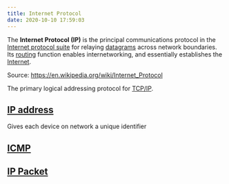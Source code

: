 ```yaml
---
title: Internet Protocol
date: 2020-10-10 17:59:03
---
```


The **Internet Protocol (IP)** is the principal communications protocol in the
[Internet protocol suite](20210615061915-internet-protocol-suite.md) for 
relaying [datagrams](20210615063550-datagram.md) across network 
boundaries. Its [routing](20201105130848-routing.md) function enables 
internetworking, and essentially
establishes the [Internet](20210615063848-internet.md). 

Source: https://en.wikipedia.org/wiki/Internet_Protocol

The primary logical addressing protocol for [TCP/IP](20201006074410-tcp-ip-model.md).

## [IP address](20201010180322-ip-address.md)

Gives each device on network a unique identifier

## [ICMP](20201021124807-icmp.md)
## [IP Packet](20201010182424-packet.md)
